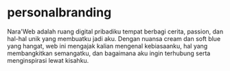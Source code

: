 # personalbranding
Nara'Web adalah ruang digital pribadiku tempat berbagi cerita, passion, dan hal-hal unik yang membuatku jadi aku. Dengan nuansa cream dan soft blue yang hangat, web ini mengajak kalian mengenal kebiasaanku, hal yang membangkitkan semangatku, dan bagaimana aku ingin terhubung serta menginspirasi lewat kisahku.
